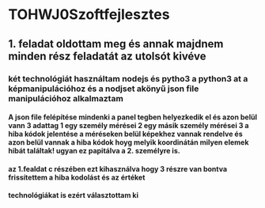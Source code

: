 # TOHWJ0Szoftfejlesztes

## 1. feladat oldottam meg és annak majdnem minden rész feladatát az utolsót kivéve
### két technológiát használtam nodejs és pytho3 a python3 at a képmanipulációhoz és a nodjset akönyű json file manipulációhoz alkalmaztam

#### A json file felépítése mindenki a panel tegben helyezkedik el és azon belül vann 3 adattag 1 egy személy mérései 2 egy másik személy mérései 3 a hiba kódok jelentése a méréseken belül képekhez vannak rendelve és azon belül vannak a hiba kódok hoyg melyik koordinátán milyen elemek hibát találtak! ugyan ez papitálva a 2. személyre is.
#### az 1.fealdat c részében ezt kihasználva hogy 3 részre van bontva frissítettem a hiba kodolást és az értéket
#### technológiákat is ezért választottam ki
